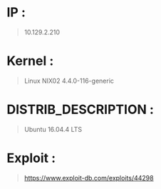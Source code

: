 # IP : 
> 10.129.2.210

# Kernel : 
> Linux NIX02 4.4.0-116-generic

# DISTRIB_DESCRIPTION : 
> Ubuntu 16.04.4 LTS

# Exploit :
> https://www.exploit-db.com/exploits/44298